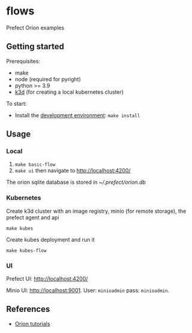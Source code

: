 # flows

Prefect Orion examples

## Getting started

Prerequisites:

- make
- node (required for pyright)
- python >= 3.9
- [k3d](https://k3d.io/) (for creating a local kubernetes cluster)

To start:

- Install the [development environment](CONTRIBUTING.md#Development-environment): `make install`

## Usage

### Local

1. `make basic-flow`
1. `make ui` then navigate to [http://localhost:4200/](http://localhost:4200/)

The orion sqlite database is stored in _~/.prefect/orion.db_

### Kubernetes

Create k3d cluster with an image registry, minio (for remote storage), the prefect agent and api

```
make kubes
```

Create kubes deployment and run it

```
make kubes-flow
```

### UI

Prefect UI: [http://localhost:4200/](http://localhost:4200/)

Minio UI: [http://localhost:9001](http://localhost:9001). User: `minioadmin` pass: `minioadmin`.

## References

- [Orion tutorials](https://orion-docs.prefect.io/tutorials/first-steps/)
